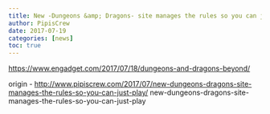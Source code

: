 ```yaml
---
title: New -Dungeons &amp; Dragons- site manages the rules so you can just play
author: PipisCrew
date: 2017-07-19
categories: [news]
toc: true
---
```


https://www.engadget.com/2017/07/18/dungeons-and-dragons-beyond/

origin - http://www.pipiscrew.com/2017/07/new-dungeons-dragons-site-manages-the-rules-so-you-can-just-play/ new-dungeons-dragons-site-manages-the-rules-so-you-can-just-play